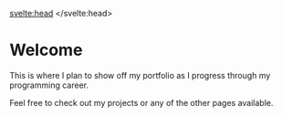 <svelte:head>
	<title>Piotr Płaczek's Website</title>
</svelte:head>

# Welcome

This is where I plan to show off my portfolio as I progress through my programming career.

Feel free to check out my projects or any of the other pages available.
